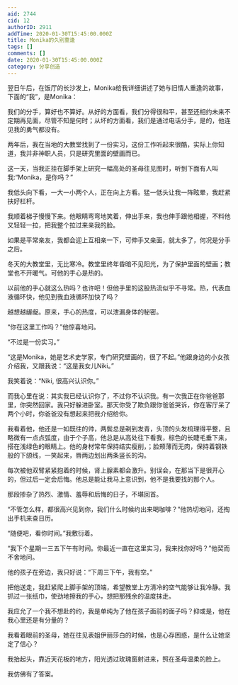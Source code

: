 ```yaml
---
aid: 2744
cid: 12
authorID: 2911
addTime: 2020-01-30T15:45:00.000Z
title: Monika的久别重逢
tags: []
comments: []
date: 2020-01-30T15:45:00.000Z
category: 分享创造
---
```


翌日午后，在饭厅的长沙发上，Monika给我详细讲述了她与旧情人重逢的故事，下面的“我”，是Monika：

我们的分手，算好也不算好。从好的方面看，我们分得很和平，甚至还相约未来不定期再见面，尽管不知是何时；从坏的方面看，我们是通过电话分手，是的，他连见我的勇气都没有。

两年后，我在当地的大教堂找到了一份实习，这份工作听起来很酷，实际上你知道，我并非神职人员，只是研究里面的壁画而已。

这一天，当我正挂在脚手架上研究一幅高处的圣母往见图时，听到下面有人叫我:“Monika，是你吗？”

我低头向下看，一大一小两个人，正在向上方看。猛一低头让我一阵眩晕，我赶紧扶好栏杆。

我顺着梯子慢慢下来。他眼睛弯弯地笑着，伸出手来，我也伸手跟他相握，不料他又轻轻一拉，把我整个拉过来亲我的脸。

如果是平常亲友，我都会迎上互相亲一下，可伸手又亲面，就太多了，何况是分手之后。

冬天的大教堂里，无比寒冷。教堂里终年昏暗不见阳光，为了保护里面的壁画；教堂也不开暖气。可他的手心是热的。

以前他的手心就这么热吗？也许吧！但他手里的这股热流似乎不寻常。热，代表血液循环快，他见到我血液循环加快了吗？

越想越龌龊。原来，手心的热度，可以泄漏身体的秘密。

“你在这里工作吗？”他惊喜地问。

“不过是一份实习。”

“这是Monika，她是艺术史学家，专门研究壁画的，很了不起。”他跟身边的小女孩介绍我，又跟我说：“这是我女儿Niki。”

我笑着说：“Niki, 很高兴认识你。”

而我心里在说：其实我已经认识你了，不过你不认识我。有一次我正在你爸爸那里，你突然回家。我只好躲进卧室。那天你受了欺负跟你爸爸哭诉，你在客厅呆了两个小时，你爸爸没有想起来把我介绍给你。

我看着他，他还是一如既往的帅，两鬓总是剃到发青，头顶的头发梳理得平整，且略微有一点点弧度，由于个子高，他总是从高处往下看我，棕色的长睫毛垂下来，搭在浅绿色的眼睛上。他的身材常年保持结实瘦削，；脸颊薄而无肉，保持着钢铁般的下颌线，一笑起来，唇两边划出两条竖长的沟。

每次被他双臂紧紧抱着的时候，肾上腺素都会激升。别误会，在那当下是很开心的，但过后一定会后悔。他总是能让我马上意识到，他不是我要找的那个人。

那段掺杂了热烈、激情、羞辱和后悔的日子，不堪回首。

“不管怎么样，都很高兴见到你，我们什么时候约出来喝咖啡？”他热切地问，还掏出手机来查日历。

“随便吧，看你时间。”我敷衍着。

“我下个星期一三五下午有时间。你最近一直在这里实习，我来找你好吗？”他契而不舍地问。

他的孩子在旁边，我只好说：“下周三下午，我有空。”

把他送走，我赶紧爬上脚手架的顶端，希望教堂上方清冷的空气能够让我冷静。我抓过一张纸巾，使劲地擦我的手心，想把那残余的温度抹走。

我应允了一个我不想赴的约，我是单纯为了他在孩子面前的面子吗？抑或是，他在我心里还是有分量的？

我看着眼前的圣母，她在往见表姐伊丽莎白的时候，也是心存困惑，是什么让她坚定了信心？

我抬起头，靠近天花板的地方，阳光透过玫瑰窗射进来，照在圣母温柔的脸上。

我仿佛有了答案。
